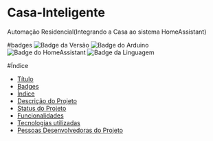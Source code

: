 # Casa-Inteligente
 Automação Residencial(Integrando a Casa ao sistema HomeAssistant)

#badges
![Badge da Versão](https://img.shields.io/badge/Version-1.0-blue)
![Badge do Arduino](https://img.shields.io/badge/C%23-limegreen?logo=Arduino&label=Arduino)
![Badge do HomeAssistant](https://img.shields.io/badge/Esphome-blue?style=flat&logo=esphome&logoColor=blue&label=HAOS)
![Badge da Linguagem](https://img.shields.io/badge/C%23-Language-limegreen)

#Índice
* [Título](#Casa-Inteligente)
* [Badges](#badges)
* [Índice](#índice)
* [Descrição do Projeto](#descrição-do-projeto)
* [Status do Projeto](#status-do-Projeto)
* [Funcionalidades](#funcionalidades)
* [Tecnologias utilizadas](#tecnologias-utilizadas)
* [Pessoas Desenvolvedoras do Projeto](#pessoas-desenvolvedoras)
